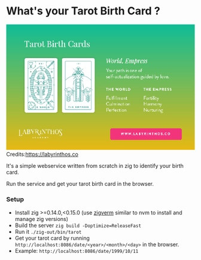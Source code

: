 # What's your Tarot Birth Card ?
![tarot](resources/tarots/10.png)
Credits:https://labyrinthos.co

It's a simple webservice written from scratch in zig to identify your birth card.

Run the service and get your tarot birth card in the browser.

### Setup
- Install zig >=0.14.0,<0.15.0 (use [zigverm](https://github.com/AMythicDev/zigverm) similar to nvm to install and manage zig versions)
- Build the server `zig build -Doptimize=ReleaseFast`
- Run it `./zig-out/bin/tarot`
- Get your tarot card by running `http://localhost:8086/date/<year>/<month>/<day>` in the browser.
- Example: `http://localhost:8086/date/1999/10/11`
